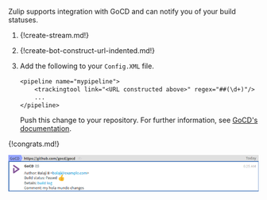 Zulip supports integration with GoCD and can notify you of
your build statuses.

1. {!create-stream.md!}

1. {!create-bot-construct-url-indented.md!}

1. Add the following to your `Config.XML` file.

    ```
    <pipeline name="mypipeline">
        <trackingtool link="<URL constructed above>" regex="##(\d+)"/>
        ...
    </pipeline>
    ```

    Push this change to your repository. For further information,
    see [GoCD's documentation](https://docs.gocd.org/current/integration/).

{!congrats.md!}

![](/static/images/integrations/gocd/001.png)
